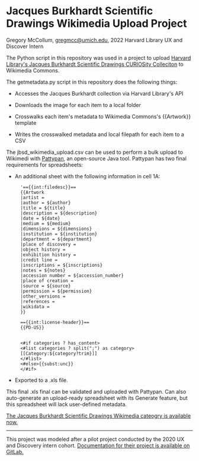 # Jacques Burkhardt Scientific Drawings Wikimedia Upload Project

Gregory McCollum, gregmcc@umich.edu, 2022 Harvard Library UX and Discover Intern



The Python script in this repository was used in a project to upload [Harvard Library's Jacques Burkhardt Scientific Drawings CURIOSity Colleciton](https://curiosity.lib.harvard.edu/jacques-burkhardt-scientific-drawings) to Wikimedia Commons.

The getmetadata.py script in this repository does the following things:

- Accesses the Jacques Burkhardt collection  via Harvard Library's API

- Downloads the image for each item to a local folder

- Crosswalks each item's metadata to Wikimedia Commons's {{Artwork}} template

- Writes the crosswalked metadata and local filepath for each item to a CSV 

The jbsd_wikimedia_upload.csv can be used to perform a bulk upload to Wikimedi with [Pattypan](https://commons.wikimedia.org/wiki/Commons:Pattypan), an open-source Java tool. Pattypan has two final requirements for spreadsheets:

- An additional sheet with the following information in cell 1A:

        '=={{int:filedesc}}==
        {{Artwork
        |artist =
        |author = ${author}
        |title = ${title}
        |description = ${description}
        |date = ${date}
        |medium = ${medium}
        |dimensions = ${dimensions}
        |institution = ${institution}
        |department = ${department}
        |place of discovery =
        |object history =
        |exhibition history =
        |credit line =
        |inscriptions = ${inscriptions}
        |notes = ${notes}
        |accession number = ${accession_number}
        |place of creation =
        |source = ${source}
        |permission = ${permission}
        |other_versions =
        |references =
        |wikidata =
        }}

        =={{int:license-header}}==
        {{PD-US}}


        <#if categories ? has_content>
        <#list categories ? split(";") as category>
        [[Category:${category?trim}]]
        </#list>
        <#else>{{subst:unc}}
        </#if>

- Exported to a .xls file.

This final .xls final can be validated and uploaded with Pattypan. Can also auto-generate an upload-ready spreadsheet with its Generate feature, but this spreadsheet will lack user-defined metadata.

[The Jacques Burkhardt Scientific Drawings Wikimedia cateogry is available now.](https://commons.wikimedia.org/wiki/Category:Jacques_Burkhardt_Scientific_Drawings)

---

This project was modeled after a pilot project conducted by the 2020 UX and Discovery intern cohort. [Documentation for their project is available on GitLab.](https://gitlab.com/hldsi/WikiMedia_Currency_Collection)
